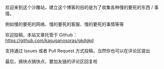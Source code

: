 欢迎来到这个沙雕站，建立这个博客的目的是为了收集各种慢的要死的东西 / 事情。

例如慢的要死的网络、慢的要死的客服、慢的要死的事情等等

欢迎投稿，本站文章托管于 Github：https://github.com/kasuganosoras/gkdgkd

支持通过 Issues 或者 Pull Request 方式投稿，当然你也可以在评论区提出

最后，搞快点搞快点，要加友链的评论区回复啦

